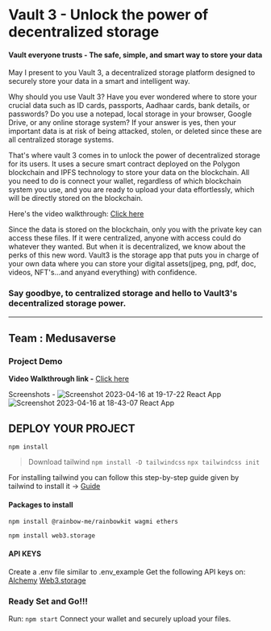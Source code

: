 # Vault 3 - Unlock the power of decentralized storage
#### Vault everyone trusts - The safe, simple, and smart way to store your data

May I present to you Vault 3, a decentralized storage platform designed to securely store your data in a smart and intelligent way.

Why should you use Vault 3? Have you ever wondered where to store your crucial data such as ID cards, passports, Aadhaar cards, bank details, or passwords? Do you use a notepad, local storage in your browser, Google Drive, or any online storage system? If your answer is yes, then your important data is at risk of being attacked, stolen, or deleted since these are all centralized storage systems.

That's where vault 3 comes in to unlock the power of decentralized storage for its users. It uses a secure smart contract deployed on the Polygon blockchain and IPFS technology to store your data on the blockchain. All you need to do is connect your wallet, regardless of which blockchain system you use, and you are ready to upload your data effortlessly, which will be directly stored on the blockchain.

Here's the video walkthrough: [Click here](https://youtu.be/9FMx4PC54fg)

Since the data is stored on the blockchain, only you with the private key can access these files. If it were centralized, anyone with access could do whatever they wanted. But when it is decentralized, we know about the perks of this new word. Vault3 is the storage app that puts you in charge of your own data where you can store your digital assets(jpeg, png, pdf, doc, videos, NFT's...and anyand everything) with confidence.

### Say goodbye, to centralized storage and hello to Vault3's decentralized storage power.

    
<hr>

## Team : Medusaverse

### Project Demo
**Video Walkthrough link -** [Click here](https://youtu.be/9FMx4PC54fg)

Screenshots - 
![Screenshot 2023-04-16 at 19-17-22 React App](https://user-images.githubusercontent.com/98808802/232316000-ff200813-66ca-42e2-8339-5afe22dd3c44.png)
![Screenshot 2023-04-16 at 18-43-07 React App](https://user-images.githubusercontent.com/98808802/232316006-e33282e2-be0e-4754-ba59-9db8f5e6a918.png)


## DEPLOY YOUR PROJECT
`npm install`

>Download tailwind
`npm install -D tailwindcss`
`npx tailwindcss init`

For installing tailwind you can follow this step-by-step guide given by tailwind to install it → [Guide](https://tailwindcss.com/docs/guides/create-react-app)

#### Packages to install
`npm install @rainbow-me/rainbowkit wagmi ethers`

`npm install web3.storage`

#### API KEYS
Create a .env file similar to .env_example
Get the following API keys on:
[Alchemy](https://www.alchemy.com/)
[Web3.storage](https://web3.storage/)

### Ready Set and Go!!!
Run: `npm start`
Connect your wallet and securely upload your files.



